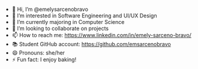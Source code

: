 - 👋 Hi, I’m @emelysarcenobravo
- 👀 I’m interested in Software Engineering and UI/UX Design
- 🌱 I’m currently majoring in Computer Science 
- 💞️ I’m looking to collaborate on projects
- 📫 How to reach me: https://www.linkedin.com/in/emely-sarceno-bravo/
- 📚 Student GitHub account: https://github.com/emsarcenobravo
- 😄 Pronouns: she/her
- ⚡ Fun fact: I enjoy baking!

<!---
emelysarcenobravo/emelysarcenobravo is a ✨ special ✨ repository because its `README.md` (this file) appears on your GitHub profile.
You can click the Preview link to take a look at your changes.
--->
